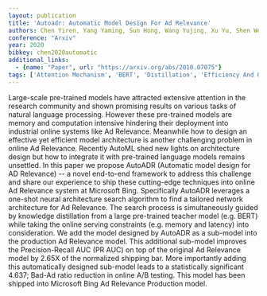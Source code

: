 ```yaml
---
layout: publication
title: 'Autoadr: Automatic Model Design For Ad Relevance'
authors: Chen Yiren, Yang Yaming, Sun Hong, Wang Yujing, Xu Yu, Shen Wei, Zhou Rong, Tong Yunhai, Bai Jing, Zhang Ruofei
conference: "Arxiv"
year: 2020
bibkey: chen2020automatic
additional_links:
  - {name: "Paper", url: "https://arxiv.org/abs/2010.07075"}
tags: ['Attention Mechanism', 'BERT', 'Distillation', 'Efficiency And Optimization', 'Model Architecture', 'RAG', 'Tools']
---
```

Large-scale pre-trained models have attracted extensive attention in the research community and shown promising results on various tasks of natural language processing. However these pre-trained models are memory and computation intensive hindering their deployment into industrial online systems like Ad Relevance. Meanwhile how to design an effective yet efficient model architecture is another challenging problem in online Ad Relevance. Recently AutoML shed new lights on architecture design but how to integrate it with pre-trained language models remains unsettled. In this paper we propose AutoADR (Automatic model design for AD Relevance) -- a novel end-to-end framework to address this challenge and share our experience to ship these cutting-edge techniques into online Ad Relevance system at Microsoft Bing. Specifically AutoADR leverages a one-shot neural architecture search algorithm to find a tailored network architecture for Ad Relevance. The search process is simultaneously guided by knowledge distillation from a large pre-trained teacher model (e.g. BERT) while taking the online serving constraints (e.g. memory and latency) into consideration. We add the model designed by AutoADR as a sub-model into the production Ad Relevance model. This additional sub-model improves the Precision-Recall AUC (PR AUC) on top of the original Ad Relevance model by 2.65X of the normalized shipping bar. More importantly adding this automatically designed sub-model leads to a statistically significant 4.637; Bad-Ad ratio reduction in online A/B testing. This model has been shipped into Microsoft Bing Ad Relevance Production model.
